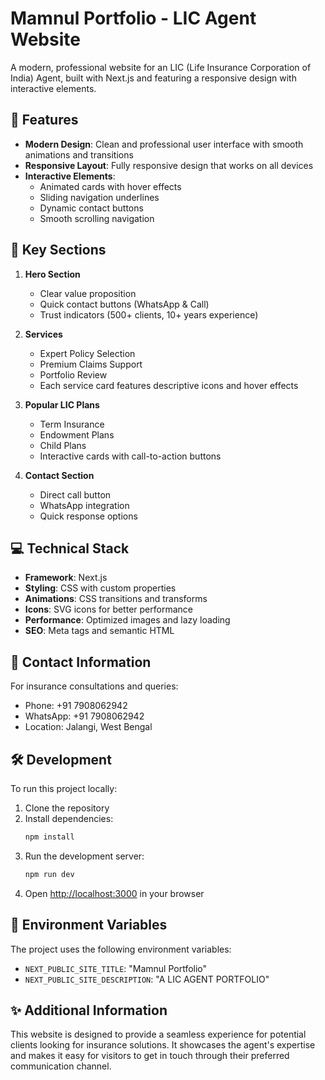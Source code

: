 # Mamnul Portfolio - LIC Agent Website

A modern, professional website for an LIC (Life Insurance Corporation of India) Agent, built with Next.js and featuring a responsive design with interactive elements.

## 🌟 Features

- **Modern Design**: Clean and professional user interface with smooth animations and transitions
- **Responsive Layout**: Fully responsive design that works on all devices
- **Interactive Elements**: 
  - Animated cards with hover effects
  - Sliding navigation underlines
  - Dynamic contact buttons
  - Smooth scrolling navigation

## 🚀 Key Sections

1. **Hero Section**
   - Clear value proposition
   - Quick contact buttons (WhatsApp & Call)
   - Trust indicators (500+ clients, 10+ years experience)

2. **Services**
   - Expert Policy Selection
   - Premium Claims Support
   - Portfolio Review
   - Each service card features descriptive icons and hover effects

3. **Popular LIC Plans**
   - Term Insurance
   - Endowment Plans
   - Child Plans
   - Interactive cards with call-to-action buttons

4. **Contact Section**
   - Direct call button
   - WhatsApp integration
   - Quick response options

## 💻 Technical Stack

- **Framework**: Next.js
- **Styling**: CSS with custom properties
- **Animations**: CSS transitions and transforms
- **Icons**: SVG icons for better performance
- **Performance**: Optimized images and lazy loading
- **SEO**: Meta tags and semantic HTML

## 📱 Contact Information

For insurance consultations and queries:
- Phone: +91 7908062942
- WhatsApp: +91 7908062942
- Location: Jalangi, West Bengal

## 🛠 Development

To run this project locally:

1. Clone the repository
2. Install dependencies:
   ```bash
   npm install
   ```
3. Run the development server:
   ```bash
   npm run dev
   ```
4. Open [http://localhost:3000](http://localhost:3000) in your browser

## 🔑 Environment Variables

The project uses the following environment variables:
- `NEXT_PUBLIC_SITE_TITLE`: "Mamnul Portfolio"
- `NEXT_PUBLIC_SITE_DESCRIPTION`: "A LIC AGENT PORTFOLIO"

## ✨ Additional Information

This website is designed to provide a seamless experience for potential clients looking for insurance solutions. It showcases the agent's expertise and makes it easy for visitors to get in touch through their preferred communication channel.
